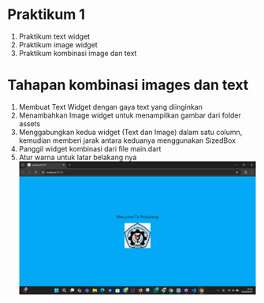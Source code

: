 # Praktikum 1

1. Praktikum text widget
2. Praktikum image widget
3. Praktikum kombinasi image dan text

# Tahapan kombinasi images dan text

1. Membuat Text Widget dengan gaya text yang diinginkan
2. Menambahkan Image widget untuk menampilkan gambar dari folder assets
3. Menggabungkan kedua widget (Text dan Image) dalam satu column, kemudian memberi jarak antara keduanya menggunakan SizedBox
4. Panggil widget kombinasi dari file main.dart
5. Atur warna untuk latar belakang nya
![alt text](image.png)